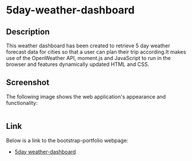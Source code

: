 # 5day-weather-dashboard

## Description
This weather dashboard has been created to retrieve 5 day weather forecast data for cities so that a user can plan their trip according.It makes use of the OpenWeather API, moment.js and JavaScript to run in the browser and features dynamically updated HTML and CSS.

## Screenshot

The following image shows the web application's appearance and functionality:

![]()

## Link

Below is a link to the bootstrap-portfolio webpage:

* [5day weather-dashboard]()